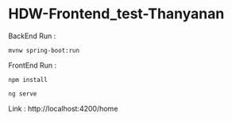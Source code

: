# HDW-Frontend_test-Thanyanan

BackEnd Run :

    mvnw spring-boot:run
    
 FrontEnd Run :

    npm install

    ng serve
Link : http://localhost:4200/home
